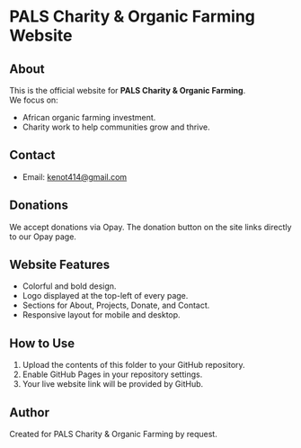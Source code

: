 # PALS Charity & Organic Farming Website

## About
This is the official website for **PALS Charity & Organic Farming**.  
We focus on:
- African organic farming investment.
- Charity work to help communities grow and thrive.

## Contact
- Email: kenot414@gmail.com

## Donations
We accept donations via Opay. The donation button on the site links directly to our Opay page.

## Website Features
- Colorful and bold design.
- Logo displayed at the top-left of every page.
- Sections for About, Projects, Donate, and Contact.
- Responsive layout for mobile and desktop.

## How to Use
1. Upload the contents of this folder to your GitHub repository.
2. Enable GitHub Pages in your repository settings.
3. Your live website link will be provided by GitHub.

## Author
Created for PALS Charity & Organic Farming by request.
